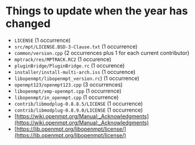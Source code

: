 
Things to update when the year has changed
==========================================

 *  `LICENSE` (1 occurrence)
 *  `src/mpt/LICENSE.BSD-3-Clause.txt` (1 occurrence)
 *  `common/version.cpp` (2 occurrences plus 1 for each current contributor)
 *  `mptrack/res/MPTRACK.RC2` (1 occurence)
 *  `pluginBridge/PluginBridge.rc` (1 occurence)
 *  `installer/install-multi-arch.iss` (1 occurence)
 *  `libopenmpt/libopenmpt_version.rc`) (1 occurrence)
 *  `openmpt123/openmpt123.cpp` (3 occurrences)
 *  `libopenmpt/xmp-openmpt.cpp` (1 occurrence)
 *  `libopenmpt/in_openmpt.cpp` (1 occurrence)
 *  `contrib/libmodplug-0.8.8.5/LICENSE` (1 occurrence)
 *  `contrib/libmodplug-0.8.9.0/LICENSE` (1 occurrence)
 *  [https://wiki.openmpt.org/Manual:_Acknowledgments](https://wiki.openmpt.org/Manual:_Acknowledgments)
 *  [https://lib.openmpt.org/libopenmpt/license/](https://lib.openmpt.org/libopenmpt/license/)

